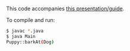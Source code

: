 This code accompanies [this presentation/guide](https://docs.google.com/presentation/d/1N8dhPhOEJMgT0SbJm2rywf1Bxp5iIyZ2hLos-DJ71SE/edit?usp=sharing).

To compile and run:

```bash
$ javac *.java
$ java Main
Puppy::barkAt(Dog)
```

